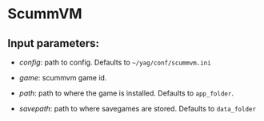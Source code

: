 # ScummVM

## Input parameters:

- *config*: path to config. Defaults to `~/yag/conf/scummvm.ini`

- *game*: scummvm game id.

- *path*: path to where the game is installed. Defaults to `app_folder`.

- *savepath*: path to where savegames are stored. Defaults to `data_folder`

